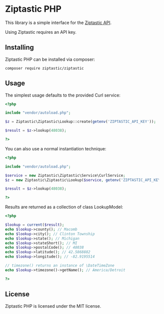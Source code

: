 # Ziptastic PHP

This library is a simple interface for the [Ziptastic API](https://www.getziptastic.com/).

Using Ziptastic requires an API key.

## Installing

Ziptastic PHP can be installed via composer:

````
composer require ziptastic/ziptastic
````

## Usage

The simplest usage defaults to the provided Curl service:

````php
<?php

include "vendor/autoload.php";

$z = Ziptastic\Ziptastic\Lookup::create(getenv('ZIPTASTIC_API_KEY'));

$result = $z->lookup(48038);

?>
````

You can also use a normal instantiation technique:

````php
<?php

include "vendor/autoload.php";

$service = new Ziptastic\Ziptastic\Service\CurlService;
$z = new Ziptastic\Ziptastic\Lookup($service, getenv('ZIPTASTIC_API_KEY'));

$result = $z->lookup(48038);

?>
````

Results are returned as a collection of class LookupModel:

````php
<?php

$lookup = current($result);
echo $lookup->county(); // Macomb
echo $lookup->city(); // Clinton Township
echo $lookup->state(); // Michigan
echo $lookup->stateShort(); // MI
echo $lookup->postalCode(); // 48038
echo $lookup->latitude(); // 42.5868882
echo $lookup->longitude(); // -82.9195514

// timezone() returns an instance of \DateTimeZone
echo $lookup->timezone()->getName(); // America/Detroit

?>
````

## License

Ziptastic PHP is licensed under the MIT license.